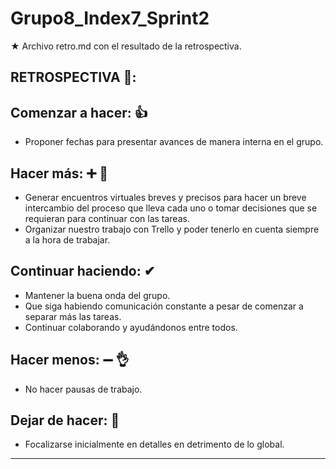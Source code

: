 # Grupo8_Index7_Sprint2
★ Archivo retro.md con el resultado de la retrospectiva. 

## RETROSPECTIVA 🔁:



## **Comenzar a hacer**: 👍

- Proponer fechas para presentar avances de manera interna en el grupo.




## **Hacer más**: ➕ 💪
- Generar encuentros virtuales breves y precisos para hacer un breve intercambio del proceso que lleva cada uno o tomar decisiones que se requieran para continuar con las tareas. 
- Organizar nuestro trabajo con Trello y poder tenerlo en cuenta siempre a la hora de trabajar.  






## **Continuar haciendo**: ✔

 - Mantener la buena onda del grupo.
 - Que siga habiendo comunicación constante a pesar de comenzar a separar más las tareas.
 - Continuar colaborando y ayudándonos entre todos.




## **Hacer menos**:  ➖ 👌

- No hacer pausas de trabajo.




## **Dejar de hacer**: 🚫

- Focalizarse inicialmente en detalles en detrimento de lo global.


--- 